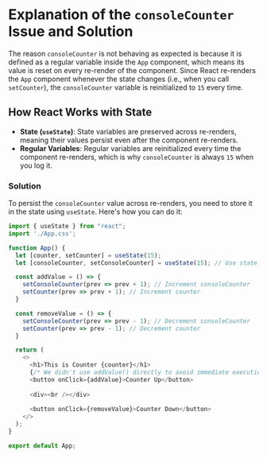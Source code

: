 # Explanation of the `consoleCounter` Issue and Solution

The reason `consoleCounter` is not behaving as expected is because it is defined as a regular variable inside the `App` component, which means its value is reset on every re-render of the component. Since React re-renders the `App` component whenever the state changes (i.e., when you call `setCounter`), the `consoleCounter` variable is reinitialized to `15` every time.

## How React Works with State

- **State (`useState`)**: State variables are preserved across re-renders, meaning their values persist even after the component re-renders.
- **Regular Variables**: Regular variables are reinitialized every time the component re-renders, which is why `consoleCounter` is always `15` when you log it.

### Solution

To persist the `consoleCounter` value across re-renders, you need to store it in the state using `useState`. Here's how you can do it:

```javascript
import { useState } from "react";
import './App.css';

function App() {
  let [counter, setCounter] = useState(15);
  let [consoleCounter, setConsoleCounter] = useState(15); // Use state for consoleCounter

  const addValue = () => {
    setConsoleCounter(prev => prev + 1); // Increment consoleCounter
    setCounter(prev => prev + 1); // Increment counter
  }

  const removeValue = () => {
    setConsoleCounter(prev => prev - 1); // Decrement consoleCounter
    setCounter(prev => prev - 1); // Decrement counter
  }

  return (
    <>
      <h1>This is Counter {counter}</h1>
      {/* We didn't use addValue() directly to avoid immediate execution */}
      <button onClick={addValue}>Counter Up</button>
        
      <div><br /></div>
      
      <button onClick={removeValue}>Counter Down</button>
    </>
  );
}

export default App;

